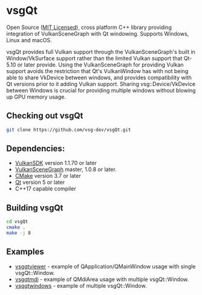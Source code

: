 # vsgQt
Open Source ([MIT Licensed](LICENSE.md)), cross platform C++ library providing integration of VulkanSceneGraph with Qt windowing. Supports Windows, Linux and macOS.

vsgQt provides full Vulkan support through the VulkanSceneGraph's built in Window/VkSurface support rather than the limited Vulkan support that Qt-5.10 or later provide. Using the VulkanSceneGraph for providing Vulkan support avoids the restriction that Qt's VulkanWindow has with not being able to share VkDevice between windows, and provides compatibility with Qt versions prior to it adding Vulkan support.  Sharing vsg::Device/VkDevice between Windows is crucial for providing multiple windows without blowing up GPU memory usage.

## Checking out vsgQt

~~~ sh
git clone https://github.com/vsg-dev/vsgQt.git
~~~

## Dependencies:

* [VulkanSDK](https://www.lunarg.com/vulkan-sdk/) version 1.1.70 or later
* [VulkanSceneGraph](https://github.com/vsg-dev/VulkanSceneGraph) master, 1.0.8 or later.
* [CMake](https://cmake.org/) version 3.7 or later
* [Qt](https://www.qt.io/) version 5 or later
* C++17 capable compiler

## Building vsgQt

~~~ sh
cd vsgQt
cmake .
make -j 8
~~~

## Examples

* [vsgqtviewer](examples/vsgqtviewer/main.cpp) - example of QApplication/QMainWindow usage with single vsgQt::Window.
* [vsgqtmdi](examples/vsgqtmdi/main.cpp) - example of QMdiArea usage with multiple vsgQt::Window.
* [vsgqtwindows](examples/vsgqtwindows/main.cpp) - example of multiple vsgQt::Window.
